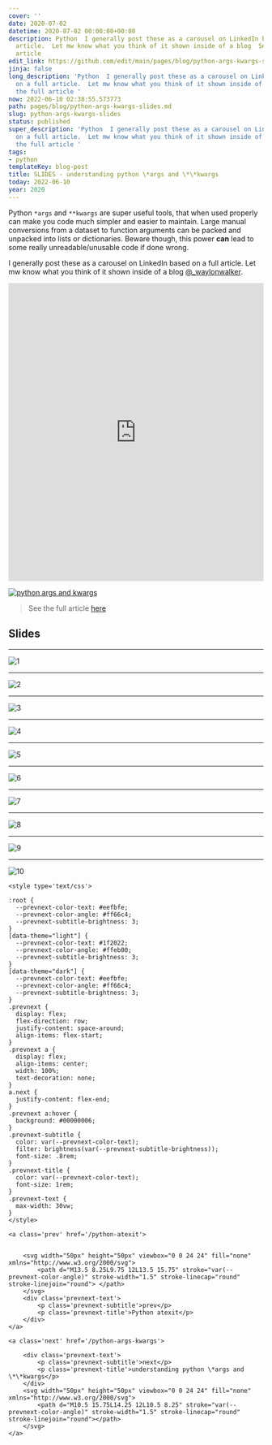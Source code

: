 ```yaml
---
cover: ''
date: 2020-07-02
datetime: 2020-07-02 00:00:00+00:00
description: Python  I generally post these as a carousel on LinkedIn based on a full
  article.  Let mw know what you think of it shown inside of a blog  See the full
  article
edit_link: https://github.com/edit/main/pages/blog/python-args-kwargs-slides.md
jinja: false
long_description: 'Python  I generally post these as a carousel on LinkedIn based
  on a full article.  Let mw know what you think of it shown inside of a blog  See
  the full article '
now: 2022-06-10 02:38:55.573773
path: pages/blog/python-args-kwargs-slides.md
slug: python-args-kwargs-slides
status: published
super_description: 'Python  I generally post these as a carousel on LinkedIn based
  on a full article.  Let mw know what you think of it shown inside of a blog  See
  the full article '
tags:
- python
templateKey: blog-post
title: SLIDES - understanding python \*args and \*\*kwargs
today: 2022-06-10
year: 2020
---
```


Python `*args` and `**kwargs` are super useful tools, that when used properly
can make you code much simpler and easier to maintain.  Large manual
conversions from a dataset to function arguments can be packed and unpacked
into lists or dictionaries. Beware though, this power **can** lead to some
really unreadable/unusable code if done wrong.

I generally post these as a carousel on LinkedIn based on a full article.  Let mw know what you think of it shown inside of a blog [@_waylonwalker](https://twitter.com/_WaylonWalker).

<iframe src="https://www.linkedin.com/embed/feed/update/urn:li:ugcPost:6678285914826911744" height="587" width="504" frameborder="0" allowfullscreen="" title="Embedded post"></iframe>


[![python args and kwargs](https://images.waylonwalker.com/python-args-kwargs.png)](https://waylonwalker.com/python-args-kwargs)
> See the full article [here](https://waylonwalker.com/python-args-kwargs)

## Slides

---

![1](https://images.waylonwalker.com/args-kwargs-slide-1.png)

---

![2](https://images.waylonwalker.com/args-kwargs-slide-2.png)

---

![3](https://images.waylonwalker.com/args-kwargs-slide-3.png)

---

![4](https://images.waylonwalker.com/args-kwargs-slide-4.png)

---

![5](https://images.waylonwalker.com/args-kwargs-slide-5.png)

---

![6](https://images.waylonwalker.com/args-kwargs-slide-6.png)

---

![7](https://images.waylonwalker.com/args-kwargs-slide-7.png)

---

![8](https://images.waylonwalker.com/args-kwargs-slide-8.png)

---

![9](https://images.waylonwalker.com/args-kwargs-slide-9.png)

---

![10](https://images.waylonwalker.com/args-kwargs-slide-10.png)
<div class='prevnext'>

    <style type='text/css'>

    :root {
      --prevnext-color-text: #eefbfe;
      --prevnext-color-angle: #ff66c4;
      --prevnext-subtitle-brightness: 3;
    }
    [data-theme="light"] {
      --prevnext-color-text: #1f2022;
      --prevnext-color-angle: #ffeb00;
      --prevnext-subtitle-brightness: 3;
    }
    [data-theme="dark"] {
      --prevnext-color-text: #eefbfe;
      --prevnext-color-angle: #ff66c4;
      --prevnext-subtitle-brightness: 3;
    }
    .prevnext {
      display: flex;
      flex-direction: row;
      justify-content: space-around;
      align-items: flex-start;
    }
    .prevnext a {
      display: flex;
      align-items: center;
      width: 100%;
      text-decoration: none;
    }
    a.next {
      justify-content: flex-end;
    }
    .prevnext a:hover {
      background: #00000006;
    }
    .prevnext-subtitle {
      color: var(--prevnext-color-text);
      filter: brightness(var(--prevnext-subtitle-brightness));
      font-size: .8rem;
    }
    .prevnext-title {
      color: var(--prevnext-color-text);
      font-size: 1rem;
    }
    .prevnext-text {
      max-width: 30vw;
    }
    </style>
    
    <a class='prev' href='/python-atexit'>
    

        <svg width="50px" height="50px" viewbox="0 0 24 24" fill="none" xmlns="http://www.w3.org/2000/svg">
            <path d="M13.5 8.25L9.75 12L13.5 15.75" stroke="var(--prevnext-color-angle)" stroke-width="1.5" stroke-linecap="round" stroke-linejoin="round"> </path>
        </svg>
        <div class='prevnext-text'>
            <p class='prevnext-subtitle'>prev</p>
            <p class='prevnext-title'>Python atexit</p>
        </div>
    </a>
    
    <a class='next' href='/python-args-kwargs'>
    
        <div class='prevnext-text'>
            <p class='prevnext-subtitle'>next</p>
            <p class='prevnext-title'>understanding python \*args and \*\*kwargs</p>
        </div>
        <svg width="50px" height="50px" viewbox="0 0 24 24" fill="none" xmlns="http://www.w3.org/2000/svg">
            <path d="M10.5 15.75L14.25 12L10.5 8.25" stroke="var(--prevnext-color-angle)" stroke-width="1.5" stroke-linecap="round" stroke-linejoin="round"></path>
        </svg>
    </a>
  </div>